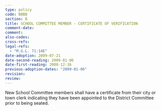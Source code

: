 ```yaml
---
type: policy
code: BBBB
section: B
title: SCHOOL COMMITTEE MEMBER - CERTIFICATE OF VERIFICATION
comment-date:
comment:
also-codes:
cross-refs:
legal-refs:
  - "M.G.L. 71:14E"
date-adoption: 2009-07-21
date-second-reading: 2009-01-06
date-first-reading: 2008-12-16
previous-adoption-dates: "2009-01-06"
revision: 
review: 
---
```


New School Committee members shall have a certificate from their city or town clerk indicating they have been appointed to the District Committee prior to being seated.
